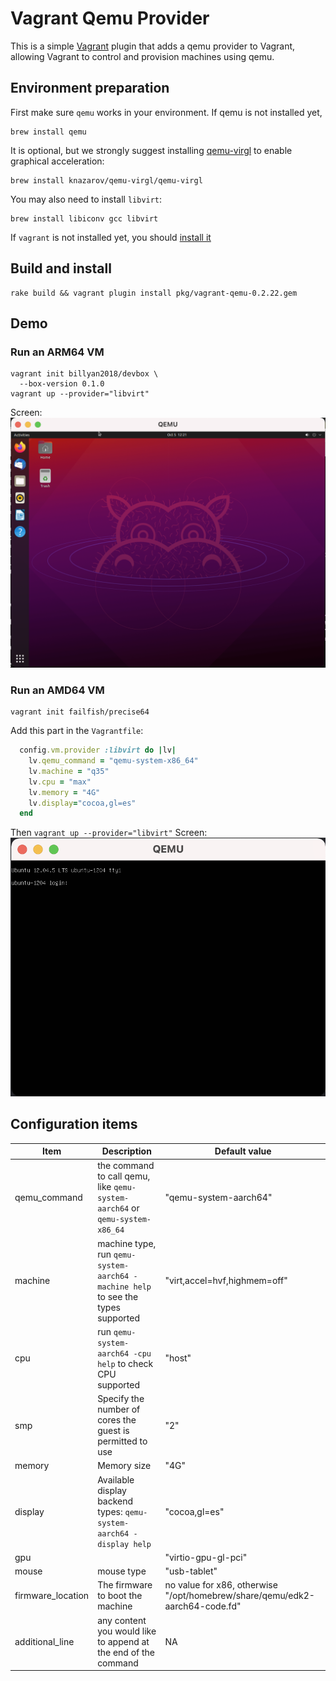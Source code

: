 # Vagrant Qemu Provider

This is a simple [Vagrant](http://www.vagrantup.com) plugin that adds a
qemu provider to Vagrant, allowing Vagrant to control and provision
machines using qemu.

## Environment preparation
First make sure `qemu` works in your environment.
If qemu is not installed yet,
```
brew install qemu
```

It is optional, but we strongly suggest installing [qemu-virgl](https://github.com/knazarov/homebrew-qemu-virgl)
to enable graphical acceleration:
```
brew install knazarov/qemu-virgl/qemu-virgl
```
You may also need to install `libvirt`:
```shell
brew install libiconv gcc libvirt
```
If `vagrant` is not installed yet, you should [install it](https://www.vagrantup.com)

## Build and install
```
rake build && vagrant plugin install pkg/vagrant-qemu-0.2.22.gem
```

## Demo
### Run an ARM64 VM

```shell
vagrant init billyan2018/devbox \
  --box-version 0.1.0
vagrant up --provider="libvirt"
```
Screen:
![](images/arm64.png)

### Run an AMD64 VM

```shell
vagrant init failfish/precise64
```
Add this part in the `Vagrantfile`:
```ruby
  config.vm.provider :libvirt do |lv|
    lv.qemu_command = "qemu-system-x86_64" 
    lv.machine = "q35"
    lv.cpu = "max"
    lv.memory = "4G"
    lv.display="cocoa,gl=es"	
  end
```
Then `vagrant up --provider="libvirt"`
Screen:
![](images/x86.png)

## Configuration items

Item | Description | Default value
----- | ------- | -------------
qemu_command | the command to call qemu, like `qemu-system-aarch64` or `qemu-system-x86_64` | "qemu-system-aarch64"
machine |machine type, run `qemu-system-aarch64 -machine help` to see the types supported| "virt,accel=hvf,highmem=off"
cpu |run `qemu-system-aarch64 -cpu help` to check CPU supported | "host"
smp |Specify the number of cores the guest is permitted to use| "2"
memory | Memory size| "4G"
display |Available display backend types: `qemu-system-aarch64 -display help`| "cocoa,gl=es"
gpu ||"virtio-gpu-gl-pci"
mouse |mouse type|"usb-tablet"
firmware_location | The firmware to boot the machine | no value for x86, otherwise "/opt/homebrew/share/qemu/edk2-aarch64-code.fd"
additional_line |any content you would like to append at the end of the command| NA